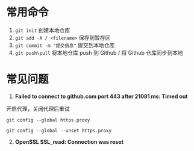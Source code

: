 # 常用命令

1.  `git init`  创建本地仓库
2. `git add -A / <filename>` 保存到暂存区
3. `git commit -m "提交信息"` 提交到本地仓库
4. `git push\pull` 将本地仓库 push 到 Github / 将 Github 仓库同步到本地

# 常见问题
1.  **Failed to connect to github.com port 443 after 21081 ms: Timed out**

开启代理，关闭代理后重试

`git config --global https.proxy`

`git config --global --unset https.proxy`

2. **OpenSSL SSL_read: Connection was reset**


